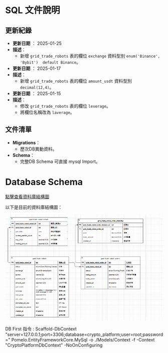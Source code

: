 # SQL 文件說明

## 更新紀錄
- **更新日期** ：  2025-01-25
- **描述**：
  - 新增 `grid_trade_robots` 表的欄位 `exchange` 資料型別 `enum('Binance', 'Bybit')  default Binance`。
- **更新日期** ：  2025-01-17
- **描述**：
  - 新增 `grid_trade_robots` 表的欄位 `amount_usdt` 資料型別 `decimal(12,4)`。
- **更新日期** ：  2025-01-15
- **描述**：
  - 修改 `grid_trade_robots` 表的欄位 `leverage`。
  - 將欄位名稱改為 `laverage`。


## 文件清單
- **Migrations**：
  - 歷次DB異動資料。
- **Schema**：
  - 完整DB Schema 可直接 mysql Import。


# Database Schema

[點擊查看資料庫結構圖](https://drive.google.com/file/d/1LHCKwMRXESlKlj9vBS7O2z9XtvmNZpa9/view?usp=sharing)

以下是目前的資料庫結構圖：

![Database Schema](schema.png)

DB First 指令 :
Scaffold-DbContext "server=127.0.0.1;port=3306;database=crypto_platform;user=root;password=" Pomelo.EntityFrameworkCore.MySql -o ./Models/Context -f -Context "CryptoPlatformDbContext" -NoOnConfiguring